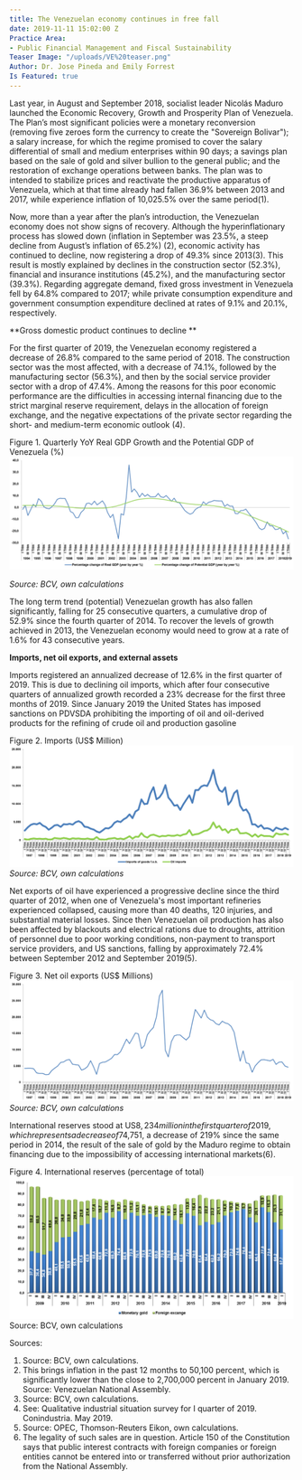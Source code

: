 ```yaml
---
title: The Venezuelan economy continues in free fall
date: 2019-11-11 15:02:00 Z
Practice Area:
- Public Financial Management and Fiscal Sustainability
Teaser Image: "/uploads/VE%20teaser.png"
Author: Dr. Jose Pineda and Emily Forrest
Is Featured: true
---
```


Last year, in August and September 2018, socialist leader Nicolás Maduro launched the Economic Recovery, Growth and Prosperity Plan of Venezuela. The Plan’s most significant policies were a monetary reconversion (removing five zeroes form the currency to create the "Sovereign Bolivar"); a salary increase, for which the regime promised to cover the salary differential of small and medium enterprises within 90 days; a savings plan based on the sale of gold and silver bullion to the general public; and the restoration of exchange operations between banks. The plan was to intended to stabilize prices and reactivate the productive apparatus of Venezuela, which at that time already had fallen 36.9% between 2013 and 2017, while experience inflation of 10,025.5% over the same period(1). 

Now, more than a year after the plan’s introduction, the Venezuelan economy does not show signs of recovery. Although the hyperinflationary process has slowed down (inflation in September was 23.5%, a steep decline from August’s inflation of 65.2%) (2),  economic activity has continued to decline, now registering a drop of 49.3% since 2013(3). This result is mostly explained by declines in the construction sector (52.3%), financial and insurance institutions (45.2%), and the manufacturing sector (39.3%). Regarding aggregate demand, fixed gross investment in Venezuela fell by 64.8% compared to 2017; while private consumption expenditure and government consumption expenditure declined at rates of 9.1% and 20.1%, respectively. 

**Gross domestic product continues to decline **

For the first quarter of 2019, the Venezuelan economy registered a decrease of 26.8% compared to the same period of 2018. The construction sector was the most affected, with a decrease of 74.1%, followed by the manufacturing sector (56.3%), and then by the social service provider sector with a drop of 47.4%. Among the reasons for this poor economic performance are the difficulties in accessing internal financing due to the strict marginal reserve requirement, delays in the allocation of foreign exchange, and the negative expectations of the private sector regarding the short- and medium-term economic outlook (4).  

Figure 1. Quarterly YoY Real GDP Growth and the Potential GDP of Venezuela (%)
![VE Figure 1.png](/uploads/VE%20Figure%201.png)

*Source: BCV, own calculations*

The long term trend (potential) Venezuelan growth has also fallen significantly, falling for 25 consecutive quarters, a cumulative drop of 52.9% since the fourth quarter of 2014. To recover the levels of growth achieved in 2013, the Venezuelan economy would need to grow at a rate of 1.6% for 43 consecutive years. 

**Imports, net oil exports, and external assets**

Imports registered an annualized decrease of 12.6% in the first quarter of 2019. This is due to declining oil imports, which after four consecutive quarters of annualized growth recorded a 23% decrease for the first three months of 2019. Since January 2019 the United States has imposed sanctions on PDVSDA prohibiting the importing of oil and oil-derived products for the refining of crude oil and production gasoline

Figure 2. Imports (US$ Million)
![VE Figure 2.png](/uploads/VE%20Figure%202.png)
*Source: BCV, own calculations*

Net exports of oil have experienced a progressive decline since the third quarter of 2012, when one of Venezuela's most important refineries experienced collapsed, causing more than 40 deaths, 120 injuries, and substantial material losses. Since then Venezuelan oil production has also been affected by blackouts and electrical rations due to droughts, attrition of personnel due to poor working conditions, non-payment to transport service providers, and US sanctions, falling by approximately 72.4% between September 2012 and September 2019(5). 

Figure 3. Net oil exports (US$ Millions)
![VE Figure 3.png](/uploads/VE%20Figure%203.png)
*Source: BCV, own calculations*

International reserves stood at US$8,234 million in the first quarter of 2019, which represents a decrease of 7% compared to the end of 2018. Reserves in monetary gold were US$4,751, a decrease of 219% since the same period in 2014, the result of the sale of gold by the Maduro regime to obtain financing due to the impossibility of accessing international markets(6).  

Figure 4. International reserves (percentage of total)
![VE Figure 4.png](/uploads/VE%20Figure%204.png)
Source: BCV, own calculations

Sources:
1. Source: BCV, own calculations.
2. This brings inflation in the past 12 months to 50,100 percent, which is significantly lower than the close to 2,700,000 percent in January 2019. Source: Venezuelan National Assembly.
3. Source: BCV, own calculations.
4. See: Qualitative industrial situation survey for I quarter of 2019. Conindustria. May 2019.
5. Source: OPEC, Thomson-Reuters Eikon, own calculations.
6. The legality of such sales are in question. Article 150 of the Constitution says that public interest contracts with foreign companies or foreign entities cannot be entered into or transferred without prior authorization from the National Assembly. 
